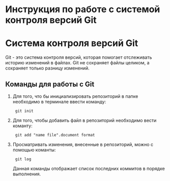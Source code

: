 # Инструкция по работе с системой контроля версий Git #

# Система контроля версий Git #
Git - это система контроля версий, которая помогает отслеживать историю изменений в файлах.
Git не сохраняет файлы целиком, а сохраняет только разницу изменений.

## Команды для работы с Git ##

1. Для того, что бы инициализировать репозиторий в папке необходимо в терминале ввести команду:

        git init

2. Для того, чтобы добавить файл в репозиторий необходимо вести команту:

        git add "name file".document format

3. Просматривать изменения, внесенные в репозиторий, можно с помощью команты:

        git log
    Данная команды отображает список последних коммитов в порядке выполнения.

    

